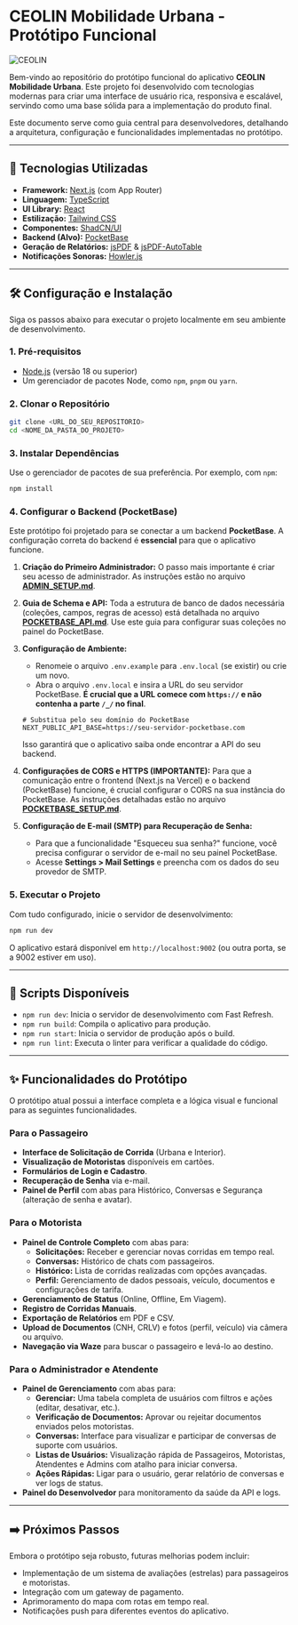 # CEOLIN Mobilidade Urbana - Protótipo Funcional

![CEOLIN](https://placehold.co/1200x300/1E3A8A/FFFFFF?text=CEOLIN%20Mobilidade%20Urbana)

Bem-vindo ao repositório do protótipo funcional do aplicativo **CEOLIN Mobilidade Urbana**. Este projeto foi desenvolvido com tecnologias modernas para criar uma interface de usuário rica, responsiva e escalável, servindo como uma base sólida para a implementação do produto final.

Este documento serve como guia central para desenvolvedores, detalhando a arquitetura, configuração e funcionalidades implementadas no protótipo.

---

## 🚀 Tecnologias Utilizadas

-   **Framework:** [Next.js](https://nextjs.org/) (com App Router)
-   **Linguagem:** [TypeScript](https://www.typescriptlang.org/)
-   **UI Library:** [React](https://react.dev/)
-   **Estilização:** [Tailwind CSS](https://tailwindcss.com/)
-   **Componentes:** [ShadCN/UI](https://ui.shadcn.com/)
-   **Backend (Alvo):** [PocketBase](https://pocketbase.io/)
-   **Geração de Relatórios:** [jsPDF](https://github.com/parallax/jsPDF) & [jsPDF-AutoTable](https://github.com/simonbengtsson/jsPDF-AutoTable)
-   **Notificações Sonoras:** [Howler.js](https://howlerjs.com/)

---

## 🛠️ Configuração e Instalação

Siga os passos abaixo para executar o projeto localmente em seu ambiente de desenvolvimento.

### 1. Pré-requisitos

-   [Node.js](https://nodejs.org/) (versão 18 ou superior)
-   Um gerenciador de pacotes Node, como `npm`, `pnpm` ou `yarn`.

### 2. Clonar o Repositório

```bash
git clone <URL_DO_SEU_REPOSITORIO>
cd <NOME_DA_PASTA_DO_PROJETO>
```

### 3. Instalar Dependências

Use o gerenciador de pacotes de sua preferência. Por exemplo, com `npm`:
```bash
npm install
```

### 4. Configurar o Backend (PocketBase)

Este protótipo foi projetado para se conectar a um backend **PocketBase**. A configuração correta do backend é **essencial** para que o aplicativo funcione.

1.  **Criação do Primeiro Administrador:** O passo mais importante é criar seu acesso de administrador. As instruções estão no arquivo [**ADMIN_SETUP.md**](./ADMIN_SETUP.md).

2.  **Guia de Schema e API:** Toda a estrutura de banco de dados necessária (coleções, campos, regras de acesso) está detalhada no arquivo [**POCKETBASE_API.md**](./POCKETBASE_API.md). Use este guia para configurar suas coleções no painel do PocketBase.

3.  **Configuração de Ambiente:**
    -   Renomeie o arquivo `.env.example` para `.env.local` (se existir) ou crie um novo.
    -   Abra o arquivo `.env.local` e insira a URL do seu servidor PocketBase. **É crucial que a URL comece com `https://` e não contenha a parte `/_/` no final**.

    ```env
    # Substitua pelo seu domínio do PocketBase
    NEXT_PUBLIC_API_BASE=https://seu-servidor-pocketbase.com
    ```

    Isso garantirá que o aplicativo saiba onde encontrar a API do seu backend.

4.  **Configurações de CORS e HTTPS (IMPORTANTE):** Para que a comunicação entre o frontend (Next.js na Vercel) e o backend (PocketBase) funcione, é crucial configurar o CORS na sua instância do PocketBase. As instruções detalhadas estão no arquivo [**POCKETBASE_SETUP.md**](./POCKETBASE_SETUP.md).

5. **Configuração de E-mail (SMTP) para Recuperação de Senha:**
    - Para que a funcionalidade "Esqueceu sua senha?" funcione, você precisa configurar o servidor de e-mail no seu painel PocketBase.
    - Acesse **Settings > Mail Settings** e preencha com os dados do seu provedor de SMTP.

### 5. Executar o Projeto

Com tudo configurado, inicie o servidor de desenvolvimento:

```bash
npm run dev
```

O aplicativo estará disponível em `http://localhost:9002` (ou outra porta, se a 9002 estiver em uso).

---

## 📜 Scripts Disponíveis

-   `npm run dev`: Inicia o servidor de desenvolvimento com Fast Refresh.
-   `npm run build`: Compila o aplicativo para produção.
-   `npm run start`: Inicia o servidor de produção após o build.
-   `npm run lint`: Executa o linter para verificar a qualidade do código.

---

## ✨ Funcionalidades do Protótipo

O protótipo atual possui a interface completa e a lógica visual e funcional para as seguintes funcionalidades.

### Para o Passageiro

-   **Interface de Solicitação de Corrida** (Urbana e Interior).
-   **Visualização de Motoristas** disponíveis em cartões.
-   **Formulários de Login e Cadastro**.
-   **Recuperação de Senha** via e-mail.
-   **Painel de Perfil** com abas para Histórico, Conversas e Segurança (alteração de senha e avatar).

### Para o Motorista

-   **Painel de Controle Completo** com abas para:
    -   **Solicitações:** Receber e gerenciar novas corridas em tempo real.
    -   **Conversas:** Histórico de chats com passageiros.
    -   **Histórico:** Lista de corridas realizadas com opções avançadas.
    -   **Perfil:** Gerenciamento de dados pessoais, veículo, documentos e configurações de tarifa.
-   **Gerenciamento de Status** (Online, Offline, Em Viagem).
-   **Registro de Corridas Manuais**.
-   **Exportação de Relatórios** em PDF e CSV.
-   **Upload de Documentos** (CNH, CRLV) e fotos (perfil, veículo) via câmera ou arquivo.
-   **Navegação via Waze** para buscar o passageiro e levá-lo ao destino.

### Para o Administrador e Atendente

-   **Painel de Gerenciamento** com abas para:
    -   **Gerenciar:** Uma tabela completa de usuários com filtros e ações (editar, desativar, etc.).
    -   **Verificação de Documentos:** Aprovar ou rejeitar documentos enviados pelos motoristas.
    -   **Conversas:** Interface para visualizar e participar de conversas de suporte com usuários.
    -   **Listas de Usuários:** Visualização rápida de Passageiros, Motoristas, Atendentes e Admins com atalho para iniciar conversa.
    -   **Ações Rápidas:** Ligar para o usuário, gerar relatório de conversas e ver logs de status.
-   **Painel do Desenvolvedor** para monitoramento da saúde da API e logs.

---

## ➡️ Próximos Passos

Embora o protótipo seja robusto, futuras melhorias podem incluir:

-   Implementação de um sistema de avaliações (estrelas) para passageiros e motoristas.
-   Integração com um gateway de pagamento.
-   Aprimoramento do mapa com rotas em tempo real.
-   Notificações push para diferentes eventos do aplicativo.
